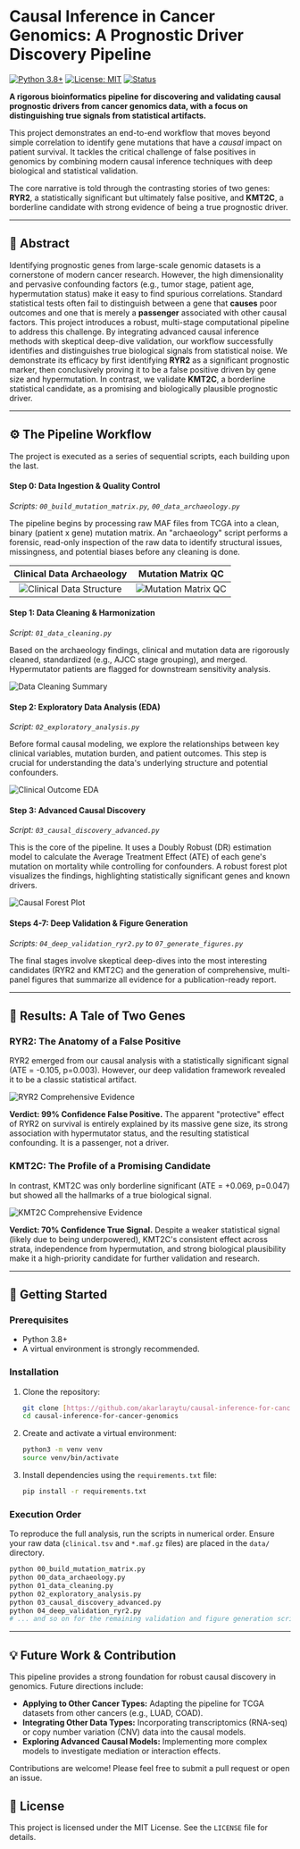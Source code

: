 # Causal Inference in Cancer Genomics: A Prognostic Driver Discovery Pipeline

[![Python 3.8+](https://img.shields.io/badge/python-3.8+-blue.svg)](https://www.python.org/downloads/release/python-380/)
[![License: MIT](https://img.shields.io/badge/License-MIT-yellow.svg)](https://opensource.org/licenses/MIT)
[![Status](https://img.shields.io/badge/status-publication_ready-success.svg)](https://github.com/aytugakarlar/causal-inference-for-cancer-genomics)

**A rigorous bioinformatics pipeline for discovering and validating causal prognostic drivers from cancer genomics data, with a focus on distinguishing true signals from statistical artifacts.**

This project demonstrates an end-to-end workflow that moves beyond simple correlation to identify gene mutations that have a *causal* impact on patient survival. It tackles the critical challenge of false positives in genomics by combining modern causal inference techniques with deep biological and statistical validation.

The core narrative is told through the contrasting stories of two genes: **RYR2**, a statistically significant but ultimately false positive, and **KMT2C**, a borderline candidate with strong evidence of being a true prognostic driver.

---

## 📖 Abstract

Identifying prognostic genes from large-scale genomic datasets is a cornerstone of modern cancer research. However, the high dimensionality and pervasive confounding factors (e.g., tumor stage, patient age, hypermutation status) make it easy to find spurious correlations. Standard statistical tests often fail to distinguish between a gene that **causes** poor outcomes and one that is merely a **passenger** associated with other causal factors. This project introduces a robust, multi-stage computational pipeline to address this challenge. By integrating advanced causal inference methods with skeptical deep-dive validation, our workflow successfully identifies and distinguishes true biological signals from statistical noise. We demonstrate its efficacy by first identifying **RYR2** as a significant prognostic marker, then conclusively proving it to be a false positive driven by gene size and hypermutation. In contrast, we validate **KMT2C**, a borderline statistical candidate, as a promising and biologically plausible prognostic driver.

---

## ⚙️ The Pipeline Workflow

The project is executed as a series of sequential scripts, each building upon the last.

#### **Step 0: Data Ingestion & Quality Control**
*Scripts: `00_build_mutation_matrix.py`, `00_data_archaeology.py`*

The pipeline begins by processing raw MAF files from TCGA into a clean, binary (patient x gene) mutation matrix. An "archaeology" script performs a forensic, read-only inspection of the raw data to identify structural issues, missingness, and potential biases before any cleaning is done.

| Clinical Data Archaeology | Mutation Matrix QC |
| :---: | :---: |
| ![Clinical Data Structure](figures/archaeology/clinical_structure.png) | ![Mutation Matrix QC](figures/maf_qc/mutation_matrix_qc.png) |

#### **Step 1: Data Cleaning & Harmonization**
*Script: `01_data_cleaning.py`*

Based on the archaeology findings, clinical and mutation data are rigorously cleaned, standardized (e.g., AJCC stage grouping), and merged. Hypermutator patients are flagged for downstream sensitivity analysis.

![Data Cleaning Summary](figures/cleaning/cleaning_summary.png)

#### **Step 2: Exploratory Data Analysis (EDA)**
*Script: `02_exploratory_analysis.py`*

Before formal causal modeling, we explore the relationships between key clinical variables, mutation burden, and patient outcomes. This step is crucial for understanding the data's underlying structure and potential confounders.

![Clinical Outcome EDA](figures/eda/clinical_outcome_analysis.png)

#### **Step 3: Advanced Causal Discovery**
*Script: `03_causal_discovery_advanced.py`*

This is the core of the pipeline. It uses a Doubly Robust (DR) estimation model to calculate the Average Treatment Effect (ATE) of each gene's mutation on mortality while controlling for confounders. A robust forest plot visualizes the findings, highlighting statistically significant genes and known drivers.

![Causal Forest Plot](figures/causal_v2/forest_plot_robust.png)

#### **Steps 4-7: Deep Validation & Figure Generation**
*Scripts: `04_deep_validation_ryr2.py` to `07_generate_figures.py`*

The final stages involve skeptical deep-dives into the most interesting candidates (RYR2 and KMT2C) and the generation of comprehensive, multi-panel figures that summarize all evidence for a publication-ready report.

---

## 🎯 Results: A Tale of Two Genes

### RYR2: The Anatomy of a False Positive

RYR2 emerged from our causal analysis with a statistically significant signal (ATE = -0.105, p=0.003). However, our deep validation framework revealed it to be a classic statistical artifact.

![RYR2 Comprehensive Evidence](figures/publication_quality/Figure1_RYR2_FalsePositive_Comprehensive.png)

**Verdict: 99% Confidence False Positive.** The apparent "protective" effect of RYR2 on survival is entirely explained by its massive gene size, its strong association with hypermutator status, and the resulting statistical confounding. It is a passenger, not a driver.

### KMT2C: The Profile of a Promising Candidate

In contrast, KMT2C was only borderline significant (ATE = +0.069, p=0.047) but showed all the hallmarks of a true biological signal.

![KMT2C Comprehensive Evidence](figures/publication_quality/Figure2_KMT2C_PromisingCandidate_Comprehensive.png)

**Verdict: 70% Confidence True Signal.** Despite a weaker statistical signal (likely due to being underpowered), KMT2C's consistent effect across strata, independence from hypermutation, and strong biological plausibility make it a high-priority candidate for further validation and research.

---

## 🚀 Getting Started

### Prerequisites

* Python 3.8+
* A virtual environment is strongly recommended.

### Installation

1.  Clone the repository:
    ```bash
    git clone [https://github.com/akarlaraytu/causal-inference-for-cancer-genomics.git](https://github.com/akarlaraytu/causal-inference-for-cancer-genomics.git)
    cd causal-inference-for-cancer-genomics
    ```

2.  Create and activate a virtual environment:
    ```bash
    python3 -m venv venv
    source venv/bin/activate
    ```

3.  Install dependencies using the `requirements.txt` file:
    ```bash
    pip install -r requirements.txt
    ```

### Execution Order

To reproduce the full analysis, run the scripts in numerical order. Ensure your raw data (`clinical.tsv` and `*.maf.gz` files) are placed in the `data/` directory.

```bash
python 00_build_mutation_matrix.py
python 00_data_archaeology.py
python 01_data_cleaning.py
python 02_exploratory_analysis.py
python 03_causal_discovery_advanced.py
python 04_deep_validation_ryr2.py
# ... and so on for the remaining validation and figure generation scripts.
```

---

## 💡 Future Work & Contribution

This pipeline provides a strong foundation for robust causal discovery in genomics. Future directions include:
-   **Applying to Other Cancer Types:** Adapting the pipeline for TCGA datasets from other cancers (e.g., LUAD, COAD).
-   **Integrating Other Data Types:** Incorporating transcriptomics (RNA-seq) or copy number variation (CNV) data into the causal models.
-   **Exploring Advanced Causal Models:** Implementing more complex models to investigate mediation or interaction effects.

Contributions are welcome! Please feel free to submit a pull request or open an issue.

## 📜 License

This project is licensed under the MIT License. See the `LICENSE` file for details.